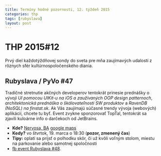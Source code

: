 ```yaml
---
title: Termíny hodné pozornosti, 12. týždeň 2015
categories: thp
tags: [rubyslava]
layout: post
---
```

THP 2015#12
===========
Prvý diel každotýždňovej sondy do sveta pre mňa zaujímavých udalostí z rôznych sfér kultúrnospoločenského diania.

Rubyslava / PyVo #47
--------------------
Tradičné stretnutie akčných developerov tentokrát prinesie prednášky o *vývoji UI pomocou UIKit-u na iOS a zaužívaných OOP design patternoch*, *architektonická prednáška o škálovateľnosti SW produktov* a *RavenDB (NoSQL) na finstat.sk*. Ak Vás zaujímajú súčasné trendy vývoja (webových) aplikácií, chcete tu byť. Event zvykne sponzorovať TopTal, tentokrát sa zjavili kuloárne info o darčekoch od JetBrains.

   * **Kde?** [Nervosa, BA](http://www.nervosa.sk) [google maps](https://goo.gl/maps/wTx02) 
   * **Kedy?** vo štvrtok, 19. marca o 18:30 (**pozor, zmenený čas**)
   * **Tipy:** oplatí sa príjsť o polhodku skôr, či už kvôli voľným stolom, miestu na parkovanie alebo samotnej spoločnosti 
   * [fb event Rubyslava #48](https://www.facebook.com/events/1552210551696826/).

